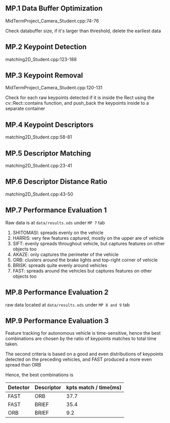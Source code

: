 ## MP.1 Data Buffer Optimization

MidTermProject_Camera_Student.cpp:74-76

Check databuffer size, if it's larger than threshold, delete the earliest data

## MP.2 Keypoint Detection

matching2D_Student.cpp:123-188

## MP.3 Keypoint Removal

MidTermProject_Camera_Student.cpp:120-131

Check for each raw keypoints detected if it is inside the Rect using the cv::Rect::contains function, and push_back the keypoints inside to a separate container

## MP.4 Keypoint Descriptors

matching2D_Student.cpp:58-81

## MP.5 Descriptor Matching

matching2D_Student.cpp:23-41

## MP.6 Descriptor Distance Ratio

matching2D_Student.cpp:43-50

## MP.7 Performance Evaluation 1

Raw data is at `data/results.ods` under `MP 7` tab

1. SHITOMASI: spreads evenly on the vehicle
2. HARRIS: very few features captured, mostly on the upper are of vehicle
3. SIFT: evenly spreads throughout vehicle, but captures features on other objects too
4. AKAZE: only captures the perimeter of the vehicle
5. ORB: clusters around the brake lights and top-right corner of vehicle
6. BRISK: spreads quite evenly around vehicles
7. FAST: spreads around the vehicles but captures features on  other objects too

## MP.8 Performance Evaluation 2

raw data located at `data/results.ods` under `MP 8 and 9` tab


## MP.9 Performance Evaluation 3

Feature tracking for autonomous vehicle is time-sensitive, hence the best combinations are chosen by the ratio of keypoints matches to total time taken.

The second criteria is based on a good and even distributions of keypoints detected on the preceding vehicles, and FAST produced a more even spread than ORB

Hence, the best combinations is

| Detector | Descriptor | kpts match / time(ms) |
| -------- | ---------- | --------------------- |
| FAST     | ORB        | 37.7                  |
| FAST     | BRIEF      | 35.4                  |
| ORB      | BRIEF      | 9.2                   |

